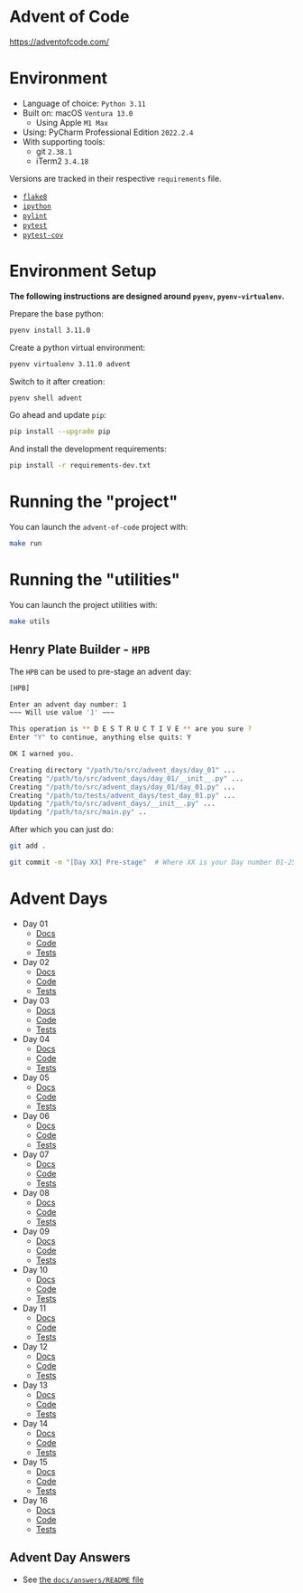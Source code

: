 # Advent of Code

https://adventofcode.com/

# Environment

- Language of choice: `Python 3.11`
- Built on: macOS `Ventura 13.0`
  - Using Apple `M1 Max`
- Using: PyCharm Professional Edition `2022.2.4`
- With supporting tools:
  - git `2.38.1`
  - iTerm2 `3.4.18`

Versions are tracked in their respective `requirements` file.

- [`flake8`](https://pypi.org/project/flake8/)
- [`ipython`](https://pypi.org/project/ipython/)
- [`pylint`](https://pypi.org/project/pylint/)
- [`pytest`](https://pypi.org/project/pytest/)
- [`pytest-cov`](https://pypi.org/project/pytest-cov/)

# Environment Setup

**The following instructions are designed around `pyenv`, `pyenv-virtualenv`.**

Prepare the base python:

```bash
pyenv install 3.11.0
```

Create a python virtual environment:

```bash
pyenv virtualenv 3.11.0 advent
```

Switch to it after creation:

```bash
pyenv shell advent
```

Go ahead and update `pip`:

```bash
pip install --upgrade pip
```

And install the development requirements:

```bash
pip install -r requirements-dev.txt
```

# Running the "project"

You can launch the `advent-of-code` project with:

```bash
make run
```

# Running the "utilities"

You can launch the project utilities with:

```bash
make utils
```

## Henry Plate Builder - `HPB`

The `HPB` can be used to pre-stage an advent day:

```bash
[HPB]

Enter an advent day number: 1
~~~ Will use value '1' ~~~

This operation is ** D E S T R U C T I V E ** are you sure ?
Enter "Y" to continue, anything else quits: Y

OK I warned you.

Creating directory "/path/to/src/advent_days/day_01" ...
Creating "/path/to/src/advent_days/day_01/__init__.py" ...
Creating "/path/to/src/advent_days/day_01/day_01.py" ...
Creating "/path/to/tests/advent_days/test_day_01.py" ...
Updating "/path/to/src/advent_days/__init__.py" ...
Updating "/path/to/src/main.py" ..
```

After which you can just do:

```bash
git add .

git commit -m "[Day XX] Pre-stage"  # Where XX is your Day number 01-25
```

# Advent Days

- Day 01
  - [Docs](https://github.com/urda/advent-of-code/blob/master/docs/day_01.md)
  - [Code](https://github.com/urda/advent-of-code/tree/master/src/advent_days/day_01)
  - [Tests](https://github.com/urda/advent-of-code/blob/master/tests/advent_days/test_day_01.py)
- Day 02
  - [Docs](https://github.com/urda/advent-of-code/blob/master/docs/day_02.md)
  - [Code](https://github.com/urda/advent-of-code/tree/master/src/advent_days/day_02)
  - [Tests](https://github.com/urda/advent-of-code/blob/master/tests/advent_days/test_day_02.py)
- Day 03
  - [Docs](https://github.com/urda/advent-of-code/blob/master/docs/day_03.md)
  - [Code](https://github.com/urda/advent-of-code/tree/master/src/advent_days/day_03)
  - [Tests](https://github.com/urda/advent-of-code/blob/master/tests/advent_days/test_day_03.py)
- Day 04
  - [Docs](https://github.com/urda/advent-of-code/blob/master/docs/day_04.md)
  - [Code](https://github.com/urda/advent-of-code/tree/master/src/advent_days/day_04)
  - [Tests](https://github.com/urda/advent-of-code/blob/master/tests/advent_days/test_day_04.py)
- Day 05
  - [Docs](https://github.com/urda/advent-of-code/blob/master/docs/day_05.md)
  - [Code](https://github.com/urda/advent-of-code/tree/master/src/advent_days/day_05)
  - [Tests](https://github.com/urda/advent-of-code/blob/master/tests/advent_days/test_day_05.py)
- Day 06
  - [Docs](https://github.com/urda/advent-of-code/blob/master/docs/day_06.md)
  - [Code](https://github.com/urda/advent-of-code/tree/master/src/advent_days/day_06)
  - [Tests](https://github.com/urda/advent-of-code/blob/master/tests/advent_days/test_day_06.py)
- Day 07
  - [Docs](https://github.com/urda/advent-of-code/blob/master/docs/day_07.md)
  - [Code](https://github.com/urda/advent-of-code/tree/master/src/advent_days/day_07)
  - [Tests](https://github.com/urda/advent-of-code/blob/master/tests/advent_days/test_day_07.py)
- Day 08
  - [Docs](https://github.com/urda/advent-of-code/blob/master/docs/day_08.md)
  - [Code](https://github.com/urda/advent-of-code/tree/master/src/advent_days/day_08)
  - [Tests](https://github.com/urda/advent-of-code/blob/master/tests/advent_days/test_day_08.py)
- Day 09
  - [Docs](https://github.com/urda/advent-of-code/blob/master/docs/day_09.md)
  - [Code](https://github.com/urda/advent-of-code/tree/master/src/advent_days/day_09)
  - [Tests](https://github.com/urda/advent-of-code/blob/master/tests/advent_days/test_day_09.py)
- Day 10
  - [Docs](https://github.com/urda/advent-of-code/blob/master/docs/day_10.md)
  - [Code](https://github.com/urda/advent-of-code/tree/master/src/advent_days/day_10)
  - [Tests](https://github.com/urda/advent-of-code/blob/master/tests/advent_days/test_day_10.py)
- Day 11
  - [Docs](https://github.com/urda/advent-of-code/blob/master/docs/day_11.md)
  - [Code](https://github.com/urda/advent-of-code/tree/master/src/advent_days/day_11)
  - [Tests](https://github.com/urda/advent-of-code/blob/master/tests/advent_days/test_day_11.py)
- Day 12
  - [Docs](https://github.com/urda/advent-of-code/blob/master/docs/day_12.md)
  - [Code](https://github.com/urda/advent-of-code/tree/master/src/advent_days/day_12)
  - [Tests](https://github.com/urda/advent-of-code/blob/master/tests/advent_days/test_day_12.py)
- Day 13
  - [Docs](https://github.com/urda/advent-of-code/blob/master/docs/day_13.md)
  - [Code](https://github.com/urda/advent-of-code/tree/master/src/advent_days/day_13)
  - [Tests](https://github.com/urda/advent-of-code/blob/master/tests/advent_days/test_day_13.py)
- Day 14
  - [Docs](https://github.com/urda/advent-of-code/blob/master/docs/day_14.md)
  - [Code](https://github.com/urda/advent-of-code/tree/master/src/advent_days/day_14)
  - [Tests](https://github.com/urda/advent-of-code/blob/master/tests/advent_days/test_day_14.py)
- Day 15
  - [Docs](https://github.com/urda/advent-of-code/blob/master/docs/day_15.md)
  - [Code](https://github.com/urda/advent-of-code/tree/master/src/advent_days/day_15)
  - [Tests](https://github.com/urda/advent-of-code/blob/master/tests/advent_days/test_day_15.py)
- Day 16
  - [Docs](https://github.com/urda/advent-of-code/blob/master/docs/day_16.md)
  - [Code](https://github.com/urda/advent-of-code/tree/master/src/advent_days/day_16)
  - [Tests](https://github.com/urda/advent-of-code/blob/master/tests/advent_days/test_day_16.py)

## Advent Day Answers

- See [the `docs/answers/README` file](https://github.com/urda/advent-of-code/blob/master/docs/answers/README.md)
